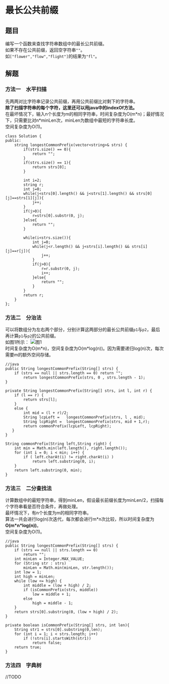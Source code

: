 # 最长公共前缀
## 题目
编写一个函数来查找字符串数组中的最长公共前缀。  
如果不存在公共前缀，返回空字符串`""`。  
如`["flower","flow","flight"]`的结果为`"fl"`。

## 解题
### 方法一&emsp;水平扫描
先两两对比字符串记录公共前缀，再用公共前缀比对剩下的字符串。  
**除了扫描字符串的每个字符，这里还可以用java中的indexOf方法。**  
在最坏情况下，输入n个长度为m的相同字符串，时间复杂度为O(m\*n)；最好情况下，只需要比对n\*minLen次，minLen为数组中最短的字符串长度。  
空间复杂度为O(1)。
```
class Solution {
public:
    string longestCommonPrefix(vector<string>& strs) {
        if(strs.size() == 0){
            return "";
        }
        if(strs.size() == 1){
            return strs[0];
        }
        
        int i=2;
        string r;
        int j=0;
        while(j<strs[0].length() && j<strs[1].length() && strs[0][j]==strs[1][j]){
            j++;
        }
        if(j>0){
            r=strs[0].substr(0, j);
        }else{
            return "";
        }
        
        while(i<strs.size()){
            int j=0;
            while(j<r.length() && j<strs[i].length() && strs[i][j]==r[j]){
                j++;
            }
            if(j>0){
                r=r.substr(0, j);
                i++;
            }else{
                return "";
            }
        }
        return r;
    }
};
```


### 方法二&emsp;分治法
可以将数组分为左右两个部分，分别计算这两部分的最长公共前缀`p1`与`p2`，最后再计算`p1`与`p2`的公共前缀。  
如图1所示：
![图1](https://pic.leetcode-cn.com/8bb79902c99719a923d835b9265b2dea6f20fe7f067f313cddcf9dd2a8124c94-file_1555694229984)  
时间复杂度为O(m\*n)，空间复杂度为O(m\*log(n))。因为需要递归log(n)次，每次需要m的额外空间存储。
```
//java
public String longestCommonPrefix(String[] strs) {
    if (strs == null || strs.length == 0) return "";    
        return longestCommonPrefix(strs, 0 , strs.length - 1);
}

private String longestCommonPrefix(String[] strs, int l, int r) {
    if (l == r) {
        return strs[l];
    }
    else {
        int mid = (l + r)/2;
        String lcpLeft =   longestCommonPrefix(strs, l , mid);
        String lcpRight =  longestCommonPrefix(strs, mid + 1,r);
        return commonPrefix(lcpLeft, lcpRight);
   }
}

String commonPrefix(String left,String right) {
    int min = Math.min(left.length(), right.length());       
    for (int i = 0; i < min; i++) {
        if ( left.charAt(i) != right.charAt(i) )
            return left.substring(0, i);
    }
    return left.substring(0, min);
}
```


### 方法三&emsp;二分查找法
计算数组中的最短字符串，得到minLen，假设最长前缀长度为minLen/2，扫描每个字符串看是否符合条件，再做处理。  
最坏情况下，有n个长度为m的相同字符串。  
算法一共会进行log(n)次迭代，每次都会进行m\*n次比较，所以时间复杂度为**O(m\*n\*log(n))**。  
空间复杂度为O(1)。
```
//java
public String longestCommonPrefix(String[] strs) {
    if (strs == null || strs.length == 0)
        return "";
    int minLen = Integer.MAX_VALUE;
    for (String str : strs)
        minLen = Math.min(minLen, str.length());
    int low = 1;
    int high = minLen;
    while (low <= high) {
        int middle = (low + high) / 2;
        if (isCommonPrefix(strs, middle))
            low = middle + 1;
        else
            high = middle - 1;
    }
    return strs[0].substring(0, (low + high) / 2);
}

private boolean isCommonPrefix(String[] strs, int len){
    String str1 = strs[0].substring(0,len);
    for (int i = 1; i < strs.length; i++)
        if (!strs[i].startsWith(str1))
            return false;
    return true;
}
```


### 方法四&emsp;字典树
//TODO